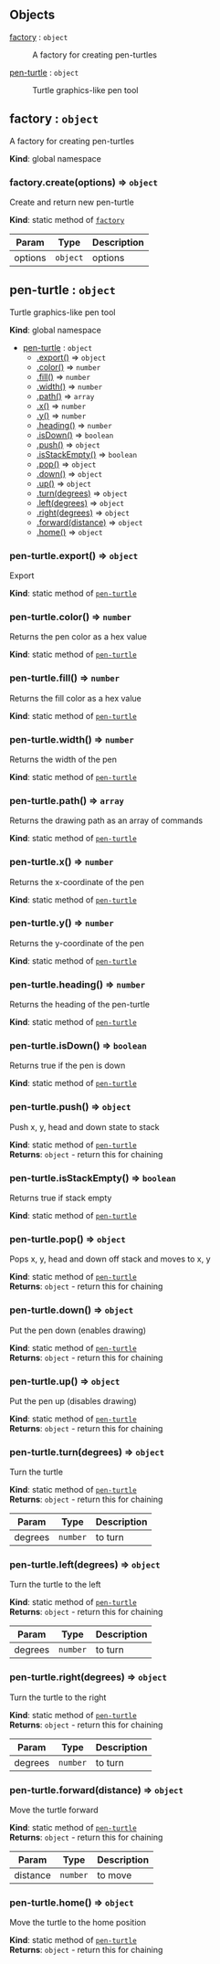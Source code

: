 ## Objects

<dl>
<dt><a href="#factory">factory</a> : <code>object</code></dt>
<dd><p>A factory for creating pen-turtles</p>
</dd>
<dt><a href="#pen-turtle">pen-turtle</a> : <code>object</code></dt>
<dd><p>Turtle graphics-like pen tool</p>
</dd>
</dl>

<a name="factory"></a>

## factory : <code>object</code>
A factory for creating pen-turtles

**Kind**: global namespace  
<a name="factory.create"></a>

### factory.create(options) ⇒ <code>object</code>
Create and return new pen-turtle

**Kind**: static method of [<code>factory</code>](#factory)  

| Param | Type | Description |
| --- | --- | --- |
| options | <code>object</code> | options |

<a name="pen-turtle"></a>

## pen-turtle : <code>object</code>
Turtle graphics-like pen tool

**Kind**: global namespace  

* [pen-turtle](#pen-turtle) : <code>object</code>
    * [.export()](#pen-turtle.export) ⇒ <code>object</code>
    * [.color()](#pen-turtle.color) ⇒ <code>number</code>
    * [.fill()](#pen-turtle.fill) ⇒ <code>number</code>
    * [.width()](#pen-turtle.width) ⇒ <code>number</code>
    * [.path()](#pen-turtle.path) ⇒ <code>array</code>
    * [.x()](#pen-turtle.x) ⇒ <code>number</code>
    * [.y()](#pen-turtle.y) ⇒ <code>number</code>
    * [.heading()](#pen-turtle.heading) ⇒ <code>number</code>
    * [.isDown()](#pen-turtle.isDown) ⇒ <code>boolean</code>
    * [.push()](#pen-turtle.push) ⇒ <code>object</code>
    * [.isStackEmpty()](#pen-turtle.isStackEmpty) ⇒ <code>boolean</code>
    * [.pop()](#pen-turtle.pop) ⇒ <code>object</code>
    * [.down()](#pen-turtle.down) ⇒ <code>object</code>
    * [.up()](#pen-turtle.up) ⇒ <code>object</code>
    * [.turn(degrees)](#pen-turtle.turn) ⇒ <code>object</code>
    * [.left(degrees)](#pen-turtle.left) ⇒ <code>object</code>
    * [.right(degrees)](#pen-turtle.right) ⇒ <code>object</code>
    * [.forward(distance)](#pen-turtle.forward) ⇒ <code>object</code>
    * [.home()](#pen-turtle.home) ⇒ <code>object</code>

<a name="pen-turtle.export"></a>

### pen-turtle.export() ⇒ <code>object</code>
Export

**Kind**: static method of [<code>pen-turtle</code>](#pen-turtle)  
<a name="pen-turtle.color"></a>

### pen-turtle.color() ⇒ <code>number</code>
Returns the pen color as a hex value

**Kind**: static method of [<code>pen-turtle</code>](#pen-turtle)  
<a name="pen-turtle.fill"></a>

### pen-turtle.fill() ⇒ <code>number</code>
Returns the fill color as a hex value

**Kind**: static method of [<code>pen-turtle</code>](#pen-turtle)  
<a name="pen-turtle.width"></a>

### pen-turtle.width() ⇒ <code>number</code>
Returns the width of the pen

**Kind**: static method of [<code>pen-turtle</code>](#pen-turtle)  
<a name="pen-turtle.path"></a>

### pen-turtle.path() ⇒ <code>array</code>
Returns the drawing path as an array of commands

**Kind**: static method of [<code>pen-turtle</code>](#pen-turtle)  
<a name="pen-turtle.x"></a>

### pen-turtle.x() ⇒ <code>number</code>
Returns the x-coordinate of the pen

**Kind**: static method of [<code>pen-turtle</code>](#pen-turtle)  
<a name="pen-turtle.y"></a>

### pen-turtle.y() ⇒ <code>number</code>
Returns the y-coordinate of the pen

**Kind**: static method of [<code>pen-turtle</code>](#pen-turtle)  
<a name="pen-turtle.heading"></a>

### pen-turtle.heading() ⇒ <code>number</code>
Returns the heading of the pen-turtle

**Kind**: static method of [<code>pen-turtle</code>](#pen-turtle)  
<a name="pen-turtle.isDown"></a>

### pen-turtle.isDown() ⇒ <code>boolean</code>
Returns true if the pen is down

**Kind**: static method of [<code>pen-turtle</code>](#pen-turtle)  
<a name="pen-turtle.push"></a>

### pen-turtle.push() ⇒ <code>object</code>
Push x, y, head and down state to stack

**Kind**: static method of [<code>pen-turtle</code>](#pen-turtle)  
**Returns**: <code>object</code> - return this for chaining  
<a name="pen-turtle.isStackEmpty"></a>

### pen-turtle.isStackEmpty() ⇒ <code>boolean</code>
Returns true if stack empty

**Kind**: static method of [<code>pen-turtle</code>](#pen-turtle)  
<a name="pen-turtle.pop"></a>

### pen-turtle.pop() ⇒ <code>object</code>
Pops x, y, head and down off stack and moves to x, y

**Kind**: static method of [<code>pen-turtle</code>](#pen-turtle)  
**Returns**: <code>object</code> - return this for chaining  
<a name="pen-turtle.down"></a>

### pen-turtle.down() ⇒ <code>object</code>
Put the pen down (enables drawing)

**Kind**: static method of [<code>pen-turtle</code>](#pen-turtle)  
**Returns**: <code>object</code> - return this for chaining  
<a name="pen-turtle.up"></a>

### pen-turtle.up() ⇒ <code>object</code>
Put the pen up (disables drawing)

**Kind**: static method of [<code>pen-turtle</code>](#pen-turtle)  
**Returns**: <code>object</code> - return this for chaining  
<a name="pen-turtle.turn"></a>

### pen-turtle.turn(degrees) ⇒ <code>object</code>
Turn the turtle

**Kind**: static method of [<code>pen-turtle</code>](#pen-turtle)  
**Returns**: <code>object</code> - return this for chaining  

| Param | Type | Description |
| --- | --- | --- |
| degrees | <code>number</code> | to turn |

<a name="pen-turtle.left"></a>

### pen-turtle.left(degrees) ⇒ <code>object</code>
Turn the turtle to the left

**Kind**: static method of [<code>pen-turtle</code>](#pen-turtle)  
**Returns**: <code>object</code> - return this for chaining  

| Param | Type | Description |
| --- | --- | --- |
| degrees | <code>number</code> | to turn |

<a name="pen-turtle.right"></a>

### pen-turtle.right(degrees) ⇒ <code>object</code>
Turn the turtle to the right

**Kind**: static method of [<code>pen-turtle</code>](#pen-turtle)  
**Returns**: <code>object</code> - return this for chaining  

| Param | Type | Description |
| --- | --- | --- |
| degrees | <code>number</code> | to turn |

<a name="pen-turtle.forward"></a>

### pen-turtle.forward(distance) ⇒ <code>object</code>
Move the turtle forward

**Kind**: static method of [<code>pen-turtle</code>](#pen-turtle)  
**Returns**: <code>object</code> - return this for chaining  

| Param | Type | Description |
| --- | --- | --- |
| distance | <code>number</code> | to move |

<a name="pen-turtle.home"></a>

### pen-turtle.home() ⇒ <code>object</code>
Move the turtle to the home position

**Kind**: static method of [<code>pen-turtle</code>](#pen-turtle)  
**Returns**: <code>object</code> - return this for chaining  
